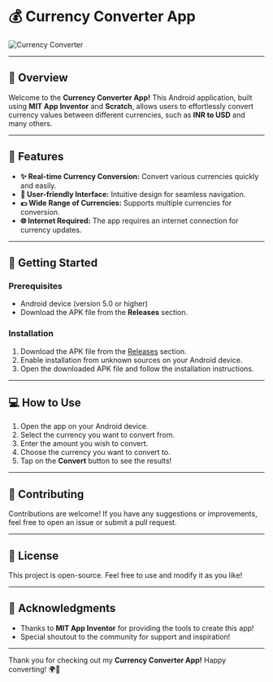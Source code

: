 # 💰 Currency Converter App

![Currency Converter](YOUR_IMAGE_LINK_HERE)

---

## 📱 Overview

Welcome to the **Currency Converter App!** This Android application, built using **MIT App Inventor** and **Scratch**, allows users to effortlessly convert currency values between different currencies, such as **INR to USD** and many others. 

---

## 🌟 Features

- **✨ Real-time Currency Conversion:** Convert various currencies quickly and easily.
- **📱 User-friendly Interface:** Intuitive design for seamless navigation.
- **💵 Wide Range of Currencies:** Supports multiple currencies for conversion.
- **🌐 Internet Required:** The app requires an internet connection for currency updates.

---

## 🚀 Getting Started

### Prerequisites

- Android device (version 5.0 or higher)
- Download the APK file from the **Releases** section.

### Installation

1. Download the APK file from the [Releases](https://github.com/YOUR_USERNAME/YOUR_REPOSITORY/releases) section.
2. Enable installation from unknown sources on your Android device.
3. Open the downloaded APK file and follow the installation instructions.

---

## 💻 How to Use

1. Open the app on your Android device.
2. Select the currency you want to convert from.
3. Enter the amount you wish to convert.
4. Choose the currency you want to convert to.
5. Tap on the **Convert** button to see the results!

---

## 🤝 Contributing

Contributions are welcome! If you have any suggestions or improvements, feel free to open an issue or submit a pull request.

---

## 📜 License

This project is open-source. Feel free to use and modify it as you like!

---

## 🌟 Acknowledgments

- Thanks to **MIT App Inventor** for providing the tools to create this app!
- Special shoutout to the community for support and inspiration!

---

Thank you for checking out my **Currency Converter App!** Happy converting! 🌍💸
